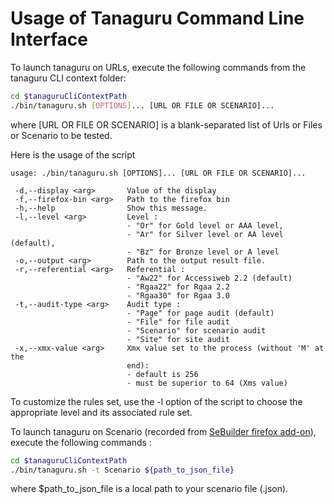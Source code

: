 # Usage of Tanaguru Command Line Interface

To launch tanaguru on URLs, execute the following commands from the tanaguru CLI context folder:

```sh
cd $tanaguruCliContextPath
./bin/tanaguru.sh [OPTIONS]... [URL OR FILE OR SCENARIO]...
```

where [URL OR FILE OR SCENARIO] is a blank-separated list of Urls or Files or Scenario to be tested.

Here is the usage of the script

```
usage: ./bin/tanaguru.sh [OPTIONS]... [URL OR FILE OR SCENARIO]...
                         
 -d,--display <arg>       Value of the display
 -f,--firefox-bin <arg>   Path to the firefox bin
 -h,--help                Show this message.
 -l,--level <arg>         Level :
                          - "Or" for Gold level or AAA level,
                          - "Ar" for Silver level or AA level (default),
                          - "Bz" for Bronze level or A level
 -o,--output <arg>        Path to the output result file.
 -r,--referential <arg>   Referential :
                          - "Aw22" for Accessiweb 2.2 (default)
                          - "Rgaa22" for Rgaa 2.2
                          - "Rgaa30" for Rgaa 3.0
 -t,--audit-type <arg>    Audit type :
                          - "Page" for page audit (default)
                          - "File" for file audit
                          - "Scenario" for scenario audit
                          - "Site" for site audit
 -x,--xmx-value <arg>     Xmx value set to the process (without 'M' at the
                          end):
                          - default is 256
                          - must be superior to 64 (Xms value)

```

To customize the rules set, use the -l option of the script to choose the appropriate level and its associated rule set.

To launch tanaguru on Scenario (recorded from [SeBuilder firefox add-on](http://sebuilder.github.io/se-builder/)), execute the following commands :

```sh
cd $tanaguruCliContextPath
./bin/tanaguru.sh -t Scenario ${path_to_json_file}
```

where $path_to_json_file is a local path to your scenario file (.json).
